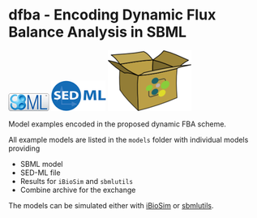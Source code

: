# dfba - Encoding Dynamic Flux Balance Analysis in SBML
![SBML](./docs/images/sbml.png) 
![SED-ML](./docs/images/sedml.png)
![CombineArchive](./docs/images/omex.png)

Model examples encoded in the proposed dynamic FBA scheme.

All example models are listed in the `models` folder with individual models providing
* SBML model
* SED-ML file 
* Results for `iBioSim` and `sbmlutils`
* Combine archive for the exchange

The models can be simulated either with [iBioSim](http://www.async.ece.utah.edu/ibiosim) or [sbmlutils](https://github.com/matthiaskoenig/sbmlutils/).





